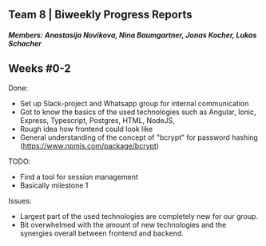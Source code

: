 ## Team 8 | Biweekly Progress Reports
##### Members: Anastasija Novikova, Nina Baumgartner, Jonas Kocher, Lukas Schacher 

## Weeks #0-2
Done:
* Set up Slack-project and Whatsapp group for internal communication
* Got to know the basics of the used technologies such as Angular, Ionic, Express, Typescript, Postgres, HTML, NodeJS, 
* Rough idea how frontend could look like
* General understanding of the concept of "bcrypt" for password hashing (https://www.npmjs.com/package/bcrypt) 


TODO:
* Find a tool for session management
* Basically milestone 1

Issues:
* Largest part of the used technologies are completely new for our group.
* Bit overwhelmed with the amount of new technologies and the synergies overall between frontend and backend.

